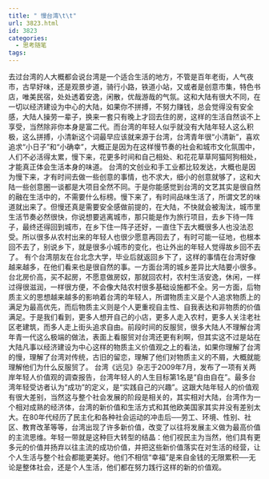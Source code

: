 ```yaml
---
title: " 慢台湾\t\t"
url: 3823.html
id: 3823
categories:
  - 思考随笔
tags:
---
```


去过台湾的人大概都会说台湾是一个适合生活的地方，不管是百年老街，人气夜市，古早好味，还是观景步道，骑行小路，铁道小站，又或者是创意市集，特色书店，唯美民宿，处处透着安逸，闲散，优哉游哉的气氛。这和大陆有很大不同，在一切以经济建设为中心的大陆，如果你不拼搏，不努力赚钱，总会觉得没有安全感，大陆人操劳一辈子，换来一套只有晚上才回去住的房，这样的生活自然谈不上享受，当然除非你本身是富二代。而台湾的年轻人似乎就没有大陆年轻人这么积极，这么拼搏，小清新这个词最早应该就来源于台湾，台湾青年很“小清新”，喜欢追求“小日子”和“小确幸”，大概正是因为在这样慢节奏的社会和城市文化氛围中，人们不必活得太累，慢下来，花更多时间和自己相处、和花花草草阿猫阿狗相处，才能真正体会生活本身的味道。 台湾的文创业和手工业都比较发达，大概也是因为慢下来，才有时间去做一些创意的事情，也不求大，细小的创意就够了，这和大陆一些创意圈一谈都是大项目全然不同。于是你能感觉到台湾的文艺其实是很自然的融在生活中的，不需要什么标榜。慢下来了，有时间品味生活了，所谓文艺的味道就出来了。但慢还真是需要安全感做前提的，在大陆，不快就会被淘汰，城市里生活节奏必然很快，你说想要逃离城市，那只能是作为旅行项目，去乡下待一阵子，最终还得回到城市，在乡下住一阵子还好，一直住下去大概很多人也没法忍受。所以很多从农村出来的年轻人也很少愿意再回去了，有时可能一征地，也根本回不去了，别说乡下，就是很多小城市的变化，也让外出的年轻人觉得故乡回不去了。 有个台湾朋友在台北念大学，毕业后就返回乡下了，这样的事情在台湾好像越来越多，在他们看来也是很自然的事。一方面台湾的城乡差异比大陆要小很多。台北房价高，买不起房，不愿意做房奴，那就回农村，农村生活安逸，休闲，一样过得很滋润，一样很方便，不会像大陆农村很多基础设施都不全。另一方面，后物质主义的思想越来越多的影响着台湾的年轻人，所谓物质主义是个人追求物质上的满足为最高优先，而后物质主义则是个人更重视自主性、自我表达和非物质的价值满足。于是我们看到，更多人想开自己的小店，更多人走入农村，更多人关注老社区老建筑，而多人走上街头追求自由。前段时间的反服贸，很多大陆人不理解台湾年青一代这么极端的做法，表面上看服贸对台湾还更有利啊，但其实这不过是站在大陆凡事以经济建设为中心这样的物质主义价值观之上的看法，如果你理解了台湾的慢，理解了台湾对传统，古旧的留恋，理解了他们对物质主义的不屑，大概就能理解他们为什么反服贸了。 台湾《远见》杂志于2009年7月，发布了一项有关两岸年轻人价值观的调查报告，台湾年轻人的人生目标第1名是“自由自在”。最多台湾年轻受访者认为“成功”的定义，是“实践自己的兴趣”。这跟大陆年轻人的价值观有很大差别，当然这与整个社会发展的阶段是相关的，其实相对大陆，台湾作为一个相对成熟的经济体，台湾的新价值和生活方式和其他欧美国家其实并没有差别太大。在80年代经历了民主化和各种社会运动的冲击后──劳工、环境、性别、社区、教育改革等等，台湾出现了许多新价值，改变了以往将发展主义做为最高价值的主流思维。年轻一带就是这种巨大转型的结晶：他们视民主为当然，他们具有更多元的价值并扬弃以往主流的成功价值，并把这些新价值落实在对生活的经营，让个人生活与整个社会都能更美好。他们不相信“幸福”是来自金钱的无限累积──无论是整体社会，还是个人生活，他们都在努力践行这样的新的价值观。